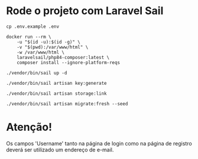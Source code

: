 # Rode o projeto com Laravel Sail

```shell
cp .env.example .env
```

```shell
docker run --rm \
    -u "$(id -u):$(id -g)" \
    -v "$(pwd):/var/www/html" \
    -w /var/www/html \
    laravelsail/php84-composer:latest \
    composer install --ignore-platform-reqs
```

```shell
./vendor/bin/sail up -d
```

```shell
./vendor/bin/sail artisan key:generate
```

```shell
./vendor/bin/sail artisan storage:link
```

```shell
./vendor/bin/sail artisan migrate:fresh --seed
```

# Atenção!

Os campos 'Username' tanto na página de login como na página de registro deverá ser utilizado um endereço de e-mail.
